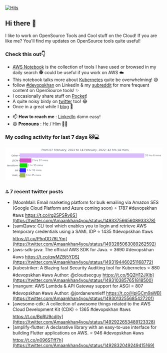 [![Hits](https://hits.seeyoufarm.com/api/count/incr/badge.svg?url=https%3A%2F%2Fgithub.com%2Fakhan4u%2Fhit-counter&count_bg=%2379C83D&title_bg=%23555555&icon=&icon_color=%23E7E7E7&title=visits&edge_flat=false)](https://hits.seeyoufarm.com)

## Hi there 👋

I like to work on OpenSource Tools and Cool stuff on the Cloud! If you are like me? You'll find my updates on OpenSource tools quite useful!

### Check this out👇

* [AWS Notebook](https://histre.com/public/notebooks/dnllyanu/aws/) is the collection of tools I have used or browsed in my daily search 🕵️ could be useful if you work on AWS ☁️
* This notebook talks more about [Kubernetes](https://histre.com/public/notebooks/6uxdvo3y/kubernetes/) quite be overwhelming! 😅
* follow [#devopskhan](https://www.linkedin.com/feed/hashtag/devopskhan/) on LinkedIn & my [subreddit](https://www.reddit.com/r/devopskhan/) for more frequent content on OpenSource tools! ✨
* I occasionally share stuff on [Pocket](https://getpocket.com/@ej6g8d1dp2829A16a9Tf5d4T6bAMp3d8791rejDe86yem3bm4e14ex4fT4dluk29)!
* A quite noisy birdy on [twitter](https://twitter.com/Amaankhan4you) too! 😂
* Once in a great while I [blog](https://linuxparrot.com/) 😬


- 📫 **How to reach me** : [LinkedIn](https://www.linkedin.com/in/amaan-khan-linux-ninja) damn easy!
- 😄 **Pronouns** : He / Him 🤷‍♂️

### My coding activity for last 7 days 🐱💻

<img src="https://github.com/akhan4u/akhan4u/blob/main/images/stat.svg" alt="Amaan's Wakatime Activity!"/>

### 🔝 7 recent twitter posts
<!-- DEVDOJO:START -->
- [MoonMail: Email marketing platform for bulk emailing via Amazon SES &lpar;Google Cloud Platform and Azure coming soon&rpar;
⭐️ 1787
#devopskhan #aws
https://t.co/rg2SPSRv8S](https://twitter.com/Amaankhan4you/status/1493375665608933378)
- [saml2aws: CLI tool which enables you to login and retrieve AWS temporary credentials using a SAML IDP
⭐️ 1435
#devopskhan #aws
https://t.co/P5qDD78LYm](https://twitter.com/Amaankhan4you/status/1493285063089262592)
- [aws-sdk-java: The official AWS SDK for Java.
⭐️ 3690
#devopskhan #aws
https://t.co/qwMZBj5YDS](https://twitter.com/Amaankhan4you/status/1493194460251168772)
- [kubestriker: A Blazing fast Security Auditing tool for Kubernetes
⭐️ 880
#devopskhan #aws
Author: @cloudsecguy
https://t.co/5Q2H12JXlb](https://twitter.com/Amaankhan4you/status/1493103857651818500)
- [mangum: AWS Lambda &amp; API Gateway support for ASGI
⭐️ 807
#devopskhan #aws
Author: @jordaneremieff
https://t.co/HpiGCm9aWB](https://twitter.com/Amaankhan4you/status/1493013255685427201)
- [awesome-cdk: A collection of awesome things related to the AWS Cloud Development Kit &lpar;CDK&rpar;
⭐️ 1365
#devopskhan #aws
https://t.co/BpRU9cdjty](https://twitter.com/Amaankhan4you/status/1492922653489123328)
- [amplify-flutter: A declarative library with an easy-to-use interface for building Flutter applications on AWS.
⭐️ 946
#devopskhan #aws
https://t.co/n096STff7h](https://twitter.com/Amaankhan4you/status/1492832049249415169)
<!-- DEVDOJO:END -->

<!-- ![Amaan's GitHub stats](https://github-readme-stats.vercel.app/api?username=akhan4u&count_private=true&show_icons=true&hide=contribs) -->
